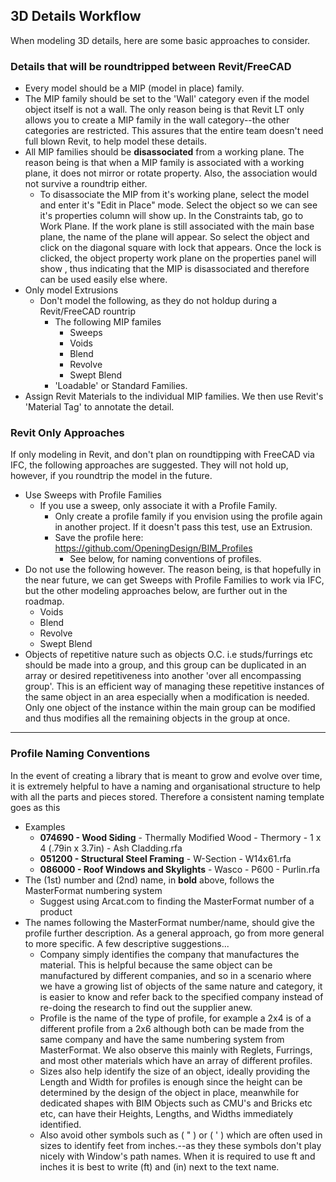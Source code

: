


## 3D Details Workflow
When modeling 3D details, here are some basic approaches to consider.

### Details that will be roundtripped between Revit/FreeCAD

- Every model should be a MIP (model in place) family.
- The MIP family should be set to the 'Wall' category even if the model object itself is not a wall. The only reason being is that Revit LT only allows you to create a MIP family in the wall category--the other categories are restricted.  This assures that the entire team doesn't need full blown Revit, to help model these details.
- All MIP families should be **disassociated** from a working plane.  The reason being is that when a MIP family is associated with a working plane, it does not mirror or rotate property.  Also, the association would not survive a roundtrip either.
	- To disassociate the MIP from it's working plane, select the model and enter it's "Edit in Place" mode. Select the object so we can see it's properties column will show up. In the Constraints tab, go to Work Plane. If the work plane is still associated with the main base plane, the name of the plane will appear. So select the object and click on the diagonal square with lock that appears. Once the lock is clicked, the object property work plane on the properties panel will show <not associated>, thus indicating that the MIP is disassociated and therefore can be used easily else where. 
- Only model Extrusions
	- Don't model the following, as they do not holdup during a Revit/FreeCAD rountrip
		- The following MIP familes
			- Sweeps
			- Voids
			- Blend
			- Revolve
			- Swept Blend
		- 'Loadable' or Standard Families.
- Assign Revit Materials to the individual MIP families.  We then use Revit's 'Material Tag' to annotate the detail.


### Revit Only Approaches
If only modeling in Revit, and don't plan on roundtipping with FreeCAD via IFC, the following approaches are suggested.  They will not hold up, however, if you roundtrip the model in the future.

- Use Sweeps with Profile Families
	- If you use a sweep, only associate it with a Profile Family. 
		- Only create a profile family if you envision using the profile again in another project. If it doesn't pass this test, use an Extrusion.
		- Save the profile here: https://github.com/OpeningDesign/BIM_Profiles
			- See below, for naming conventions of profiles.
- 	Do not use the following however. The reason being, is that hopefully in the near future, we can get Sweeps with Profile Families to work via IFC, but the other modeling approaches below, are further out in the roadmap.
	- Voids
	- Blend
	- Revolve
	- Swept Blend
- Objects of repetitive nature such as objects O.C. i.e studs/furrings etc should be made into a group, and this group can be duplicated in an array or desired repetitiveness into another 'over all encompassing group'. This is an efficient way of managing these repetitive instances of the same object in an area especially when a modification is needed. Only one object of the instance within the main group can be modified and thus modifies all the remaining objects in the group at once.




---

### Profile Naming Conventions


In the event of creating a library that is meant to grow and evolve over time, it is extremely helpful to have a naming and organisational structure to help with all the parts and pieces stored. Therefore a consistent naming template goes as this 
- Examples
	- **074690 - Wood Siding** - Thermally Modified Wood - Thermory - 1 x 4 (.79in x 3.7in) - Ash Cladding.rfa
	- **051200 - Structural Steel Framing** - W-Section - W14x61.rfa
	- **086000 - Roof Windows and Skylights** - Wasco - P600 - Purlin.rfa
- The (1st) number and (2nd) name, in **bold** above, follows the MasterFormat numbering system
	- Suggest using Arcat.com to finding the MasterFormat number of a product
- The names following the MasterFormat number/name, should give the profile further description.  As a general approach, go from more general to more specific.  A few descriptive suggestions...
	- Company simply identifies the company that manufactures the material. This is helpful because the same object can be manufactured by different companies, and so in a scenario where we have a growing list of objects of the same nature and category, it is easier to know and refer back to the specified company instead of re-doing the research to find out the supplier anew.
	- Profile is the name of the type of profile, for example a 2x4 is of a different profile from a 2x6 although both can be made from the same company and have the same numbering system from MasterFormat. We also observe this mainly with Reglets, Furrings, and most other materials which have an array of different profiles. 
	- Sizes also help identify the size of an object, ideally providing the Length and Width for profiles is enough since the height can be determined by the design of the object in place, meanwhile for dedicated shapes with BIM Objects such as CMU's and Bricks etc etc, can have their Heights, Lengths, and Widths immediately identified.
	- Also avoid other symbols such as ( " ) or ( ' ) which are often used in sizes to identify feet from inches.--as they these symbols don't play nicely with Window's path names.  When it is required to use ft and inches it is best to write (ft) and (in) next to the text name. 

<!--stackedit_data:
eyJoaXN0b3J5IjpbLTcxMTg5NzEyNCw5Mzk2NjM0MzMsODc4Nz
Y1ODksLTIwNzUxMTgyMywtNzk1MDUzNjIxXX0=
-->